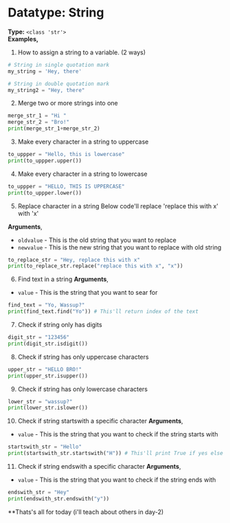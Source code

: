 # Datatype: String
**Type:** `<class 'str'>` </br>
**Examples,**

1. How to assign a string to a variable. (2 ways)
```python
# String in single quotation mark
my_string = 'Hey, there'

# String in double quotation mark
my_string2 = "Hey, there"
```

2. Merge two or more strings into one
```python
merge_str_1 = "Hi "
merge_str_2 = "Bro!"
print(merge_str_1+merge_str_2)
```

3. Make every character in a string to uppercase
```python
to_uppper = "Hello, this is lowercase"
print(to_uppper.upper())
```

4. Make every character in a string to lowercase
```python
to_uppper = "HELLO, THIS IS UPPERCASE"
print(to_uppper.lower())
```

5. Replace character in a string
Below code'll replace 'replace this with x' with 'x'

**Arguments**,
- `oldvalue` - This is the old string that you want to replace
- `newvalue` - This is the new string that you want to replace with old string

```python
to_replace_str = "Hey, replace this with x"
print(to_replace_str.replace("replace this with x", "x"))
```

6. Find text in a string
**Arguments**,
- `value` - This is the string that you want to sear for

```python
find_text = "Yo, Wassup?"
print(find_text.find("Yo")) # This'll return index of the text
```

7. Check if string only has digits
```python
digit_str = "123456"
print(digit_str.isdigit())
```

8. Check if string has only uppercase characters
```python
upper_str = "HELLO BRO!"
print(upper_str.isupper())
```

9. Check if string has only lowercase characters
```python
lower_str = "wassup?"
print(lower_str.islower())
```

10. Check if string startswith  a specific character
**Arguments**,
- `value` - This is the string that you want to check if the string starts with

```python
startswith_str = "Hello"
print(startswith_str.startswith("H")) # This'll print True if yes else it'll print False
```

11. Check if string endswith  a specific character
**Arguments**,
- `value` - This is the string that you want to check if the string ends with

```python
endswith_str = "Hey"
print(endswith_str.endswith("y")) 
```


**Thats's all for today (i'll teach about others in day-2)
